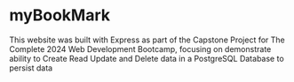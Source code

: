 # myBookMark
This website was built with Express as part of the Capstone Project for The Complete 2024 Web Development Bootcamp, focusing on demonstrate ability to Create Read Update and Delete data in a PostgreSQL Database to persist data
